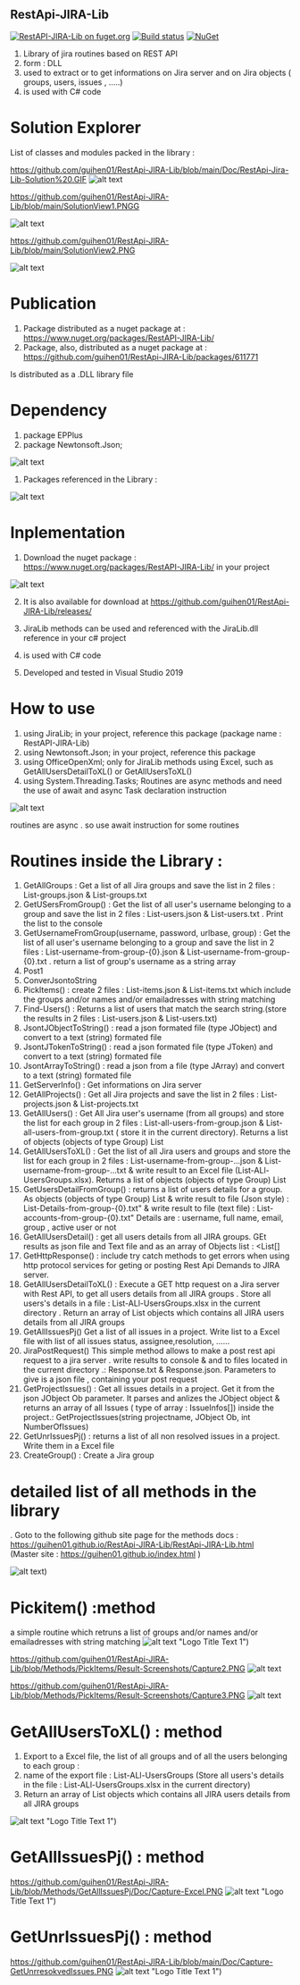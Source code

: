 ## RestApi-JIRA-Lib

[![RestAPI-JIRA-Lib on fuget.org](https://www.fuget.org/packages/RestAPI-JIRA-Lib/badge.svg)](https://www.fuget.org/packages/RestAPI-JIRA-Lib)
[![Build status](https://ci.appveyor.com/api/projects/status/aulan7yl97p39r70?svg=true)](https://ci.appveyor.com/project/guihen01/restapi-jira-lib)
[![NuGet](https://img.shields.io/nuget/v/RestApi-JIRA-Lib.svg)](https://www.nuget.org/packages/RestApi-JIRA-Lib/) 

1. Library of jira routines based on REST API
2. form : DLL
3. used to extract or to get informations on Jira server and on Jira objects ( groups, users, issues , .....)
4. is used with C# code 

# Solution Explorer 

List of classes and modules packed in the library :  

https://github.com/guihen01/RestApi-JIRA-Lib/blob/main/Doc/RestApi-Jira-Lib-Solution%20.GIF
![alt text](https://github.com/guihen01/RestApi-JIRA-Lib/blob/main/Doc/RestApi-Jira-Lib-Solution%20.GIF "Logo Title Text 1")

https://github.com/guihen01/RestApi-JIRA-Lib/blob/main/SolutionView1.PNGG

![alt text](https://github.com/guihen01/RestApi-JIRA-Lib/blob/main/SolutionView1.PNG "Logo Title Text 1")

https://github.com/guihen01/RestApi-JIRA-Lib/blob/main/SolutionView2.PNG

![alt text](https://github.com/guihen01/RestApi-JIRA-Lib/blob/main/SolutionView2.PNG "Logo Title Text 1")

# Publication

1. Package distributed as a nuget package at : https://www.nuget.org/packages/RestAPI-JIRA-Lib/
2. Package, also, distributed as a nuget package at : https://github.com/guihen01/RestApi-JIRA-Lib/packages/611771 

Is distributed as a .DLL library file

# Dependency 

1. package EPPlus
2. package Newtonsoft.Json; 

![alt text]( https://github.com/guihen01/RestApi-JIRA-Lib/blob/Methods/Doc/Installed%20nuget%20packages-1.PNG "Logo Title Text 1")

1. Packages referenced in the Library : 

![alt text](https://github.com/guihen01/RestApi-JIRA-Lib/blob/Methods/Doc/Dependency-1.PNG "Logo Title Text 1")

# Inplementation

1. Download the nuget package : https://www.nuget.org/packages/RestAPI-JIRA-Lib/ in your project

![alt text](https://github.com/guihen01/RestApi-JIRA-Lib/blob/Methods/Doc/RestAPI-JIRA-Lib%20nuget%20package.PNG "Logo Title Text 1")

2. It is also available for download at https://github.com/guihen01/RestApi-JIRA-Lib/releases/

3. JiraLib methods can be used and referenced with the JiraLib.dll reference in your c# project 
4. is used with C# code
5. Developed and tested in Visual Studio 2019

# How to use

1. using JiraLib;            in your project, reference this package (package name : RestAPI-JIRA-Lib) 
2. using Newtonsoft.Json;    in your project,  reference this package 
3. using OfficeOpenXml;      only for JiraLib methods using Excel, such as GetAllUsersDetailToXL() or GetAllUsersToXL() 
4. using System.Threading.Tasks;   Routines are async methods and need the use of await  and async Task declaration instruction 

![alt text](https://github.com/guihen01/RestApi-JIRA-Lib/blob/Methods/Get%20Users%20From%20Group/Screenshots/Capture%20How%20to%20use.PNG "Logo Title Text 1")

routines are async . so use await instruction for some routines 

# Routines inside the Library : 

1. GetAllGroups  : Get a list of all Jira groups and save the list in 2 files : List-groups.json & List-groups.txt
2. GetUSersFromGroup() : Get the list of all user's username belonging to a group and save the list in 2 files : List-users.json & List-users.txt . Print the list to the console
3. GetUsernameFromGroup(username, password, urlbase, group) :
Get the list of all user's username belonging to a group and save the list in 2 files : List-username-from-group-{0}.json & List-username-from-group-{0}.txt . return a list of group's username as a string array 
4. Post1
5. ConverJsontoString
6. PickItems()   : create 2 files  : List-items.json & List-items.txt  which include the groups and/or names and/or emailadresses with string matching
7. Find-Users() : Returns a list of users that match the search string.(store the results in 2 files : List-users.json & List-users.txt)
8. JsontJObjectToString() : read a json formated file (type JObject) and convert to a text (string) formated file 
9. JsontJTokenToString() : read a json formated file (type JToken) and convert to a text (string) formated file 
10. JsontArrayToString() : read a json from a file (type JArray) and convert to a text (string) formated file 
11. GetServerInfo() : Get informations on Jira server
12. GetAllProjects() : Get all Jira projects and save the list in 2 files : List-projects.json & List-projects.txt
13. GetAllUsers() :  Get All Jira user's username (from all groups)  and store the list for each group  in 2 files : List-all-users-from-group.json & List-all-users-from-group.txt ( store it in the current directory). Returns a list of objects (objects of type Group) List
14. GetAllUsersToXL() : Get the list of all Jira users and groups and store the list for each group in 2 files : List-username-from-group-...json & List-username-from-group-...txt & write result to an Excel file (List-ALl-UsersGroups.xlsx). Returns a list of objects (objects of type Group) List
15. GetUsersDetailFromGroup() :  returns a list of users details for a group. As objects (objects of type Group) List<GroupInfo> & write result to file (Json style) : List-Details-from-group-{0}.txt" & write result to file (text file)  : List-accounts-from-group-{0}.txt" Details are : username, full name, email, group , active user or not 
16. GetAllUsersDetail() : get all users details from all JIRA groups. GEt results as  json file and Text file and as an array of Objects list : 
 <List<GroupInfo>[]
17. GetHttpResponse() :  include try catch methods to get errors when using http protocol services for geting or posting Rest Api Demands to JIRA server.
18. GetAllUsersDetailToXL() : Execute a GET http request on a Jira server with Rest API, to get all users details from all JIRA groups 
. Store all users's details in a file : List-ALl-UsersGroups.xlsx in the current directory
. Return an array of List objects which contains all JIRA users details from all JIRA groups
19. GetAllIssuesPj() Get a list of all issues in a project. Write list to a Excel file with list of all issues status, assignee,resolution, ...... 
20. JiraPostRequest() This simple method allows to make a post rest api request to a jira server . write results to console & and to files located in the current directory .:  Response.txt  & Response.json. Parameters to give is a json file , containing your post request
21. GetProjectIssues() : Get all issues details in a project. Get it from the json JObject Ob parameter. It parses and anlizes the JObject object & returns an array of all Issues ( type of array : IssueInfos[]) inside the project.:  GetProjectIssues(string projectname, JObject Ob, int NumberOfIssues)
22. GetUnrIssuesPj() : returns a list of  all non resolved issues in a project. Write them in a Excel file 
23. CreateGroup() : Create a Jira group
 
# detailed list of all methods in the library 

. Goto to the following github site page for the methods docs : https://guihen01.github.io/RestApi-JIRA-Lib/RestApi-JIRA-Lib.html  
    (Master site : https://guihen01.github.io/index.html ) 

![alt text](https://github.com/guihen01/RestApi-JIRA-Lib/blob/main/Doc/web-site-doc.GIF  "Logo Title Text 1"))

# Pickitem() :method

a simple routine which retruns a list of groups and/or names and/or emailadresses with string matching
![alt text]( https://github.com/guihen01/RestApi-JIRA-Lib/blob/Methods/PickItems/Result-Screenshots/Capture1.PNG "Logo Title Text 1") "Logo Title Text 1")

https://github.com/guihen01/RestApi-JIRA-Lib/blob/Methods/PickItems/Result-Screenshots/Capture2.PNG
![alt text]( https://github.com/guihen01/RestApi-JIRA-Lib/blob/Methods/PickItems/Result-Screenshots/Capture2.PNG "Logo Title Text 1")  

https://github.com/guihen01/RestApi-JIRA-Lib/blob/Methods/PickItems/Result-Screenshots/Capture3.PNG
![alt text]( https://github.com/guihen01/RestApi-JIRA-Lib/blob/Methods/PickItems/Result-Screenshots/Capture3.PNG "Logo Title Text 1") 

# GetAllUsersToXL() : method

1. Export to a Excel file, the list of all groups and of all the users belonging to each group : 
2. name of the export file : List-ALl-UsersGroups (Store all users's details in the file : List-ALl-UsersGroups.xlsx in the current directory)
3. Return an array of List objects which contains all JIRA users details from all JIRA groups

![alt text]( https://github.com/guihen01/RestApi-JIRA-Lib/blob/Methods/GetAllUsersDetailToXL/Doc/List-ALl-UsersGroups.PNG "Logo Title Text 1") "Logo Title Text 1")

 # GetAllIssuesPj() : method
 
https://github.com/guihen01/RestApi-JIRA-Lib/blob/Methods/GetAllIssuesPj/Doc/Capture-Excel.PNG
 ![alt text]( https://github.com/guihen01/RestApi-JIRA-Lib/blob/Methods/GetAllIssuesPj/Doc/Capture-Excel.PNG "Logo Title Text 1") "Logo Title Text 1")
 
# GetUnrIssuesPj() : method

https://github.com/guihen01/RestApi-JIRA-Lib/blob/main/Doc/Capture-GetUnrresokvedIssues.PNG
![alt text]( https://github.com/guihen01/RestApi-JIRA-Lib/blob/main/Doc/Capture-GetUnrresokvedIssues.PNG "Logo Title Text 1") "Logo Title Text 1")


